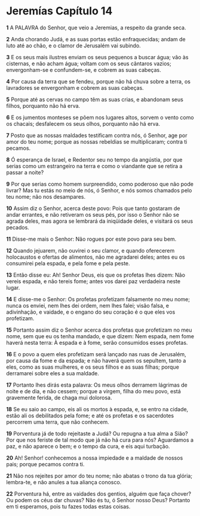# Jeremías Capítulo 14

**1** 	A PALAVRA do Senhor, que veio a Jeremias, a respeito da grande seca.

**2** 	Anda chorando Judá, e as suas portas estão enfraquecidas; andam de luto até ao chão, e o clamor de Jerusalém vai subindo.

**3** 	E os seus mais ilustres enviam os seus pequenos a buscar água; vão às cisternas, e não acham água; voltam com os seus cântaros vazios; envergonham-se e confundem-se, e cobrem as suas cabeças.

**4** 	Por causa da terra que se fendeu, porque não há chuva sobre a terra, os lavradores se envergonham e cobrem as suas cabeças.

**5** 	Porque até as cervas no campo têm as suas crias, e abandonam seus filhos, porquanto não há erva.

**6** 	E os jumentos monteses se põem nos lugares altos, sorvem o vento como os chacais; desfalecem os seus olhos, porquanto não há erva.

**7** 	Posto que as nossas maldades testificam contra nós, ó Senhor, age por amor do teu nome; porque as nossas rebeldias se multiplicaram; contra ti pecamos.

**8** 	Ó esperança de Israel, e Redentor seu no tempo da angústia, por que serias como um estrangeiro na terra e como o viandante que se retira a passar a noite?

**9** 	Por que serias como homem surpreendido, como poderoso que não pode livrar? Mas tu estás no meio de nós, ó Senhor, e nós somos chamados pelo teu nome; não nos desampares.

**10** 	Assim diz o Senhor, acerca deste povo: Pois que tanto gostaram de andar errantes, e não retiveram os seus pés, por isso o Senhor não se agrada deles, mas agora se lembrará da iniqüidade deles, e visitará os seus pecados.

**11** 	Disse-me mais o Senhor: Não rogues por este povo para seu bem.

**12** 	Quando jejuarem, não ouvirei o seu clamor, e quando oferecerem holocaustos e ofertas de alimentos, não me agradarei deles; antes eu os consumirei pela espada, e pela fome e pela peste.

**13** 	Então disse eu: Ah! Senhor Deus, eis que os profetas lhes dizem: Não vereis espada, e não tereis fome; antes vos darei paz verdadeira neste lugar.

**14** 	E disse-me o Senhor: Os profetas profetizam falsamente no meu nome; nunca os enviei, nem lhes dei ordem, nem lhes falei; visão falsa, e adivinhação, e vaidade, e o engano do seu coração é o que eles vos profetizam.

**15** 	Portanto assim diz o Senhor acerca dos profetas que profetizam no meu nome, sem que eu os tenha mandado, e que dizem: Nem espada, nem fome haverá nesta terra: À espada e à fome, serão consumidos esses profetas.

**16** 	E o povo a quem eles profetizam será lançado nas ruas de Jerusalém, por causa da fome e da espada; e não haverá quem os sepultem, tanto a eles, como as suas mulheres, e os seus filhos e as suas filhas; porque derramarei sobre eles a sua maldade.

**17** 	Portanto lhes dirás esta palavra: Os meus olhos derramem lágrimas de noite e de dia, e não cessem; porque a virgem, filha do meu povo, está gravemente ferida, de chaga mui dolorosa.

**18** 	Se eu saio ao campo, eis ali os mortos à espada, e, se entro na cidade, estão ali os debilitados pela fome; e até os profetas e os sacerdotes percorrem uma terra, que não conhecem.

**19** 	Porventura já de todo rejeitaste a Judá? Ou repugna a tua alma a Sião? Por que nos feriste de tal modo que já não há cura para nós? Aguardamos a paz, e não aparece o bem; e o tempo da cura, e eis aqui turbação.

**20** 	Ah! Senhor! conhecemos a nossa impiedade e a maldade de nossos pais; porque pecamos contra ti.

**21** 	Não nos rejeites por amor do teu nome; não abatas o trono da tua glória; lembra-te, e não anules a tua aliança conosco.

**22** 	Porventura há, entre as vaidades dos gentios, alguém que faça chover? Ou podem os céus dar chuvas? Não és tu, ó Senhor nosso Deus? Portanto em ti esperamos, pois tu fazes todas estas coisas.

